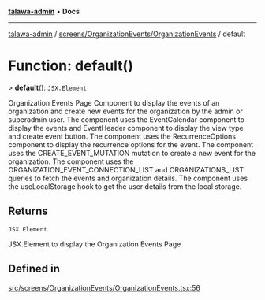 [**talawa-admin**](../../../../README.md) • **Docs**

***

[talawa-admin](../../../../modules.md) / [screens/OrganizationEvents/OrganizationEvents](../README.md) / default

# Function: default()

\> **default**(): `JSX.Element`

Organization Events Page Component to display the events of an organization
and create new events for the organization by the admin or superadmin user.
The component uses the EventCalendar component to display the events and EventHeader component
 to display the view type and create event button.
 The component uses the RecurrenceOptions component to display the recurrence options for the event.
 The component uses the CREATE_EVENT_MUTATION mutation to create a new event for the organization.
 The component uses the ORGANIZATION_EVENT_CONNECTION_LIST and ORGANIZATIONS_LIST queries to fetch the events
 and organization details.
 The component uses the useLocalStorage hook to get the user details from the local storage.

## Returns

`JSX.Element`

JSX.Element to display the Organization Events Page

## Defined in

[src/screens/OrganizationEvents/OrganizationEvents.tsx:56](https://github.com/PalisadoesFoundation/talawa-admin/blob/4bef0939e3fab4672bfd3599312195b8557e01a3/src/screens/OrganizationEvents/OrganizationEvents.tsx#L56)
